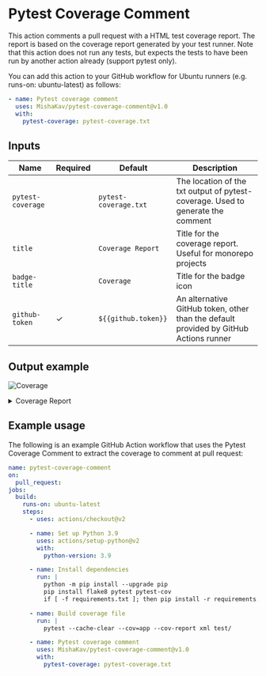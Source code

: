 # Pytest Coverage Comment

This action comments a pull request with a HTML test coverage report.
The report is based on the coverage report generated by your test runner.
Note that this action does not run any tests, but expects the tests to have been run by another action already (support pytest only).

You can add this action to your GitHub workflow for Ubuntu runners (e.g. runs-on: ubuntu-latest) as follows:

```yaml
- name: Pytest coverage comment
  uses: MishaKav/pytest-coverage-comment@v1.0
  with:
    pytest-coverage: pytest-coverage.txt
```

## Inputs

| Name              | Required | Default               | Description                                                                           |
| ----------------- | -------- | --------------------- | ------------------------------------------------------------------------------------- |
| `pytest-coverage` |          | `pytest-coverage.txt` | The location of the txt output of pytest-coverage. Used to generate the comment       |
| `title`           |          | `Coverage Report`     | Title for the coverage report. Useful for monorepo projects                           |
| `badge-title`     |          | `Coverage`            | Title for the badge icon                                                              |
| `github-token`    | ✓        | `${{github.token}}`   | An alternative GitHub token, other than the default provided by GitHub Actions runner |

## Output example

<img alt="Coverage" src="https://img.shields.io/badge/Coverage-30%25-red.svg" /><br/><details><summary>Coverage Report</summary><table><tr><th>File</th><th>Stmts</th><th>Miss</th><th>Cover</th><th>Missing</th></tr><tbody><tr><td colspan="5"><b>functions/example_completed</b></td></tr><tr><td>&nbsp; &nbsp;<a href="https://github.com/MishaKav/pytest-coverage-comment/blob/f9d42291812ed03bb197e48050ac38ac6befe4e5/functions/example_completed/example_completed.py">example_completed.py</a></td><td>64</td><td>19</td><td>70%</td><td><a href="https://github.com/MishaKav/pytest-coverage-comment/blob/f9d42291812ed03bb197e48050ac38ac6befe4e5/functions/example_completed/example_completed.py#L33">33</a>, <a href="https://github.com/MishaKav/pytest-coverage-comment/blob/f9d42291812ed03bb197e48050ac38ac6befe4e5/functions/example_completed/example_completed.py#L39-L45">39&ndash;45</a>, <a href="https://github.com/MishaKav/pytest-coverage-comment/blob/f9d42291812ed03bb197e48050ac38ac6befe4e5/functions/example_completed/example_completed.py#L48-L51">48&ndash;51</a>, <a href="https://github.com/MishaKav/pytest-coverage-comment/blob/f9d42291812ed03bb197e48050ac38ac6befe4e5/functions/example_completed/example_completed.py#L55-L58">55&ndash;58</a>, <a href="https://github.com/MishaKav/pytest-coverage-comment/blob/f9d42291812ed03bb197e48050ac38ac6befe4e5/functions/example_completed/example_completed.py#L65-L70">65&ndash;70</a>, <a href="https://github.com/MishaKav/pytest-coverage-comment/blob/f9d42291812ed03bb197e48050ac38ac6befe4e5/functions/example_completed/example_completed.py#L91-L92">91&ndash;92</a></td></tr><tr><td colspan="5"><b>functions/example_manager</b></td></tr><tr><td>&nbsp; &nbsp;<a href="https://github.com/MishaKav/pytest-coverage-comment/blob/f9d42291812ed03bb197e48050ac38ac6befe4e5/functions/example_manager/example_manager.py">example_manager.py</a></td><td>44</td><td>11</td><td>75%</td><td><a href="https://github.com/MishaKav/pytest-coverage-comment/blob/f9d42291812ed03bb197e48050ac38ac6befe4e5/functions/example_manager/example_manager.py#L31-L33">31&ndash;33</a>, <a href="https://github.com/MishaKav/pytest-coverage-comment/blob/f9d42291812ed03bb197e48050ac38ac6befe4e5/functions/example_manager/example_manager.py#L49-L55">49&ndash;55</a>, <a href="https://github.com/MishaKav/pytest-coverage-comment/blob/f9d42291812ed03bb197e48050ac38ac6befe4e5/functions/example_manager/example_manager.py#L67-L69">67&ndash;69</a></td></tr><tr><td>&nbsp; &nbsp;<a href="https://github.com/MishaKav/pytest-coverage-comment/blob/f9d42291812ed03bb197e48050ac38ac6befe4e5/functions/example_manager/example_static.py">example_static.py</a></td><td>40</td><td>2</td><td>95%</td><td><a href="https://github.com/MishaKav/pytest-coverage-comment/blob/f9d42291812ed03bb197e48050ac38ac6befe4e5/functions/example_manager/example_static.py#L60-L61">60&ndash;61</a></td></tr><tr><td colspan="5"><b>functions/my_exampels</b></td></tr><tr><td>&nbsp; &nbsp;<a href="https://github.com/MishaKav/pytest-coverage-comment/blob/f9d42291812ed03bb197e48050ac38ac6befe4e5/functions/my_exampels/example.py">example.py</a></td><td>20</td><td>20</td><td>0%</td><td><a href="https://github.com/MishaKav/pytest-coverage-comment/blob/f9d42291812ed03bb197e48050ac38ac6befe4e5/functions/my_exampels/example.py#L1-L31">1&ndash;31</a></td></tr><tr><td colspan="5"><b>functions/resources</b></td></tr><tr><td>&nbsp; &nbsp;<a href="https://github.com/MishaKav/pytest-coverage-comment/blob/f9d42291812ed03bb197e48050ac38ac6befe4e5/functions/resources/resources.py">resources.py</a></td><td>26</td><td>26</td><td>0%</td><td><a href="https://github.com/MishaKav/pytest-coverage-comment/blob/f9d42291812ed03bb197e48050ac38ac6befe4e5/functions/resources/resources.py#L1-L37">1&ndash;37</a></td></tr><tr><td><b>TOTAL</b></td><td><b>1055</b></td><td><b>739</b></td><td><b>30%</b></td><td>&nbsp;</td></tr></tbody></table></details>

## Example usage

The following is an example GitHub Action workflow that uses the Pytest Coverage Comment to extract the coverage to comment at pull request:

```yaml
name: pytest-coverage-comment
on:
  pull_request:
jobs:
  build:
    runs-on: ubuntu-latest
    steps:
      - uses: actions/checkout@v2

      - name: Set up Python 3.9
        uses: actions/setup-python@v2
        with:
          python-version: 3.9

      - name: Install dependencies
        run: |
          python -m pip install --upgrade pip
          pip install flake8 pytest pytest-cov
          if [ -f requirements.txt ]; then pip install -r requirements.txt; fi

      - name: Build coverage file
        run: |
          pytest --cache-clear --cov=app --cov-report xml test/

      - name: Pytest coverage comment
        uses: MishaKav/pytest-coverage-comment@v1.0
        with:
          pytest-coverage: pytest-coverage.txt
```
